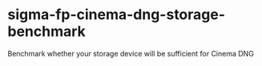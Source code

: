 # sigma-fp-cinema-dng-storage-benchmark
Benchmark whether your storage device will be sufficient for Cinema DNG

